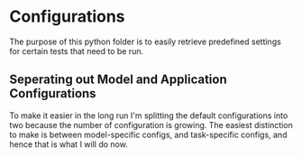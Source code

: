 # Configurations


The purpose of this python folder is to easily retrieve predefined settings
for certain tests that need to be run.

## Seperating out Model and Application Configurations

To make it easier in the long run I'm splitting the default configurations into
two because the number of configuration is growing. The easiest distinction to make is
between model-specific configs, and task-specific configs, and hence that is what
I will do now.